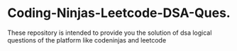 # Coding-Ninjas-Leetcode-DSA-Ques.
These repository is intended to provide you the solution of dsa logical questions of the platform like codeninjas and leetcode 
